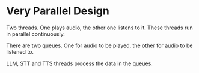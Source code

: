 # Very Parallel Design

Two threads. One plays audio, the other one listens to it. 
These threads run in parallel continuously.

There are two queues. One for audio to be played, the other for audio to be listened to.

LLM, STT and TTS threads process the data in the queues.


